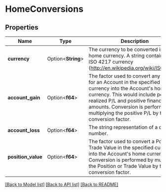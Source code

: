 # HomeConversions

## Properties

Name | Type | Description | Notes
------------ | ------------- | ------------- | -------------
**currency** | Option<**String**> | The currency to be converted into the home currency. A string containing an ISO 4217 currency (http://en.wikipedia.org/wiki/ISO_4217) | [optional]
**account_gain** | Option<**f64**> | The factor used to convert any gains for an Account in the specified currency into the Account's home currency. This would include positive realized P/L and positive financing amounts. Conversion is performed by multiplying the positive P/L by the conversion factor. | [optional]
**account_loss** | Option<**f64**> | The string representation of a decimal number. | [optional]
**position_value** | Option<**f64**> | The factor used to convert a Position or Trade Value in the specified currency into the Account's home currency. Conversion is performed by multiplying the Position or Trade Value by the conversion factor. | [optional]

[[Back to Model list]](../README.md#documentation-for-models) [[Back to API list]](../README.md#documentation-for-api-endpoints) [[Back to README]](../README.md)


